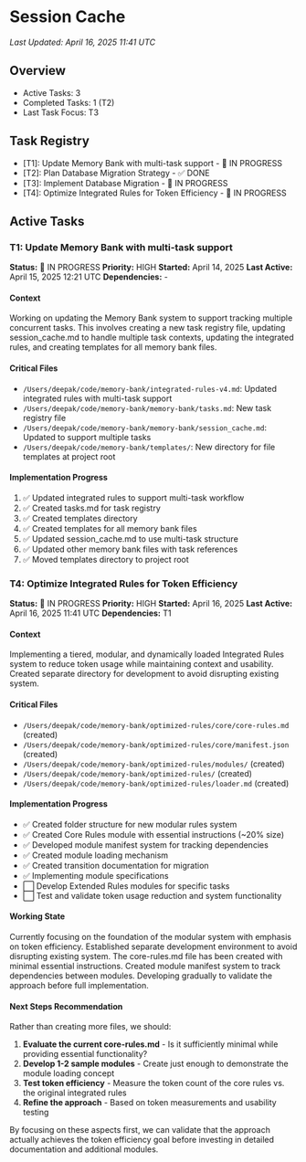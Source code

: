 # Session Cache

*Last Updated: April 16, 2025 11:41 UTC*

## Overview
- Active Tasks: 3
- Completed Tasks: 1 (T2)
- Last Task Focus: T3

## Task Registry
- [T1]: Update Memory Bank with multi-task support - 🔄 IN PROGRESS
- [T2]: Plan Database Migration Strategy - ✅ DONE
- [T3]: Implement Database Migration - 🔄 IN PROGRESS
- [T4]: Optimize Integrated Rules for Token Efficiency - 🔄 IN PROGRESS

## Active Tasks

### T1: Update Memory Bank with multi-task support
**Status:** 🔄 IN PROGRESS
**Priority:** HIGH
**Started:** April 14, 2025
**Last Active:** April 15, 2025 12:21 UTC
**Dependencies:** -

#### Context
Working on updating the Memory Bank system to support tracking multiple concurrent tasks. This involves creating a new task registry file, updating session_cache.md to handle multiple task contexts, updating the integrated rules, and creating templates for all memory bank files.

#### Critical Files
- `/Users/deepak/code/memory-bank/integrated-rules-v4.md`: Updated integrated rules with multi-task support
- `/Users/deepak/code/memory-bank/memory-bank/tasks.md`: New task registry file
- `/Users/deepak/code/memory-bank/memory-bank/session_cache.md`: Updated to support multiple tasks
- `/Users/deepak/code/memory-bank/templates/`: New directory for file templates at project root

#### Implementation Progress
1. ✅ Updated integrated rules to support multi-task workflow
2. ✅ Created tasks.md for task registry
3. ✅ Created templates directory
4. ✅ Created templates for all memory bank files
5. ✅ Updated session_cache.md to use multi-task structure
6. ✅ Updated other memory bank files with task references
7. ✅ Moved templates directory to project root

### T4: Optimize Integrated Rules for Token Efficiency
**Status:** 🔄 IN PROGRESS
**Priority:** HIGH
**Started:** April 16, 2025
**Last Active:** April 16, 2025 11:41 UTC
**Dependencies:** T1

#### Context
Implementing a tiered, modular, and dynamically loaded Integrated Rules system to reduce token usage while maintaining context and usability. Created separate directory for development to avoid disrupting existing system.

#### Critical Files
- `/Users/deepak/code/memory-bank/optimized-rules/core/core-rules.md` (created)
- `/Users/deepak/code/memory-bank/optimized-rules/core/manifest.json` (created)
- `/Users/deepak/code/memory-bank/optimized-rules/modules/` (created)
- `/Users/deepak/code/memory-bank/optimized-rules/` (created)
- `/Users/deepak/code/memory-bank/optimized-rules/loader.md` (created)

#### Implementation Progress
- ✅ Created folder structure for new modular rules system
- ✅ Created Core Rules module with essential instructions (~20% size)
- ✅ Developed module manifest system for tracking dependencies
- ✅ Created module loading mechanism
- ✅ Created transition documentation for migration
- ✅ Implementing module specifications
- ⬜ Develop Extended Rules modules for specific tasks
- ⬜ Test and validate token usage reduction and system functionality

#### Working State
Currently focusing on the foundation of the modular system with emphasis on token efficiency. Established separate development environment to avoid disrupting existing system. The core-rules.md file has been created with minimal essential instructions. Created module manifest system to track dependencies between modules. Developing gradually to validate the approach before full implementation.

#### Next Steps Recommendation
Rather than creating more files, we should:

1. **Evaluate the current core-rules.md** - Is it sufficiently minimal while providing essential functionality?
2. **Develop 1-2 sample modules** - Create just enough to demonstrate the module loading concept
3. **Test token efficiency** - Measure the token count of the core rules vs. the original integrated rules
4. **Refine the approach** - Based on token measurements and usability testing

By focusing on these aspects first, we can validate that the approach actually achieves the token efficiency goal before investing in detailed documentation and additional modules.
